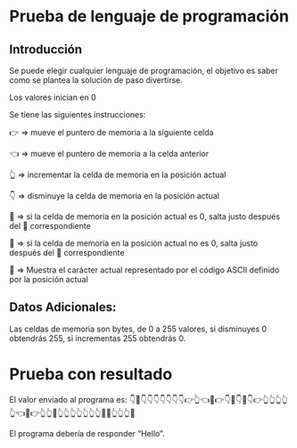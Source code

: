 # Prueba de lenguaje de programación

## Introducción
Se puede elegir cualquier lenguaje de programación, el objetivo es saber como se plantea la solución de paso divertirse.

Los valores inician en 0

Se tiene las siguientes instrucciones:

👉 => mueve el puntero de memoria a la siguiente celda

👈 => mueve el puntero de memoria a la celda anterior

👆 => incrementar la celda de memoria en la posición actual

👇 => disminuye la celda de memoria en la posición actual

🤜 => si la celda de memoria en la posición actual es 0, salta justo después del 🤛 correspondiente

🤛 => si la celda de memoria en la posición actual no es 0, salta justo después del 🤜 correspondiente

👊 => Muestra el carácter actual representado por el código ASCII definido por la posición actual

## Datos Adicionales:
Las celdas de memoria son bytes, de 0 a 255 valores, si disminuyes 0 obtendrás 255, si incrementas 255 obtendrás 0.

# Prueba con resultado
El valor enviado al programa es:
👇🤜👇👇👇👇👇👇👇👉👆👈🤛👉👇👊👇🤜👇👉👆👆👆👆👆👈🤛👉👆👆👊👆👆👆👆👆👆👆👊👊👆👆👆👊

El programa debería de responder “Hello”.